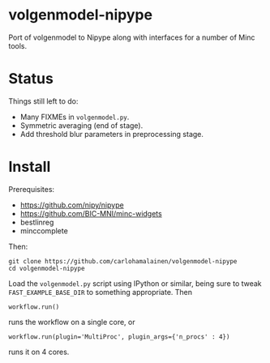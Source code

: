 # volgenmodel-nipype

Port of volgenmodel to Nipype along with interfaces for a number of Minc tools.

# Status

Things still left to do:

* Many FIXMEs in ```volgenmodel.py```.
* Symmetric averaging (end of stage).
* Add threshold blur parameters in preprocessing stage.

# Install

Prerequisites:

* https://github.com/nipy/nipype
* https://github.com/BIC-MNI/minc-widgets
* bestlinreg
* minccomplete

Then:

    git clone https://github.com/carlohamalainen/volgenmodel-nipype
    cd volgenmodel-nipype

Load the ```volgenmodel.py``` script using IPython or similar, being sure to
tweak ```FAST_EXAMPLE_BASE_DIR``` to something appropriate. Then

    workflow.run()

runs the workflow on a single core, or

    workflow.run(plugin='MultiProc', plugin_args={'n_procs' : 4})

runs it on 4 cores.
